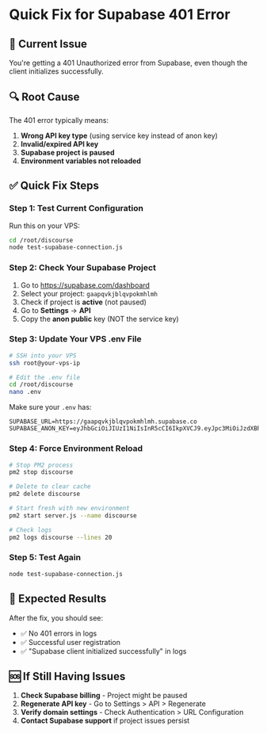 # Quick Fix for Supabase 401 Error

## 🚨 Current Issue
You're getting a 401 Unauthorized error from Supabase, even though the client initializes successfully.

## 🔍 Root Cause
The 401 error typically means:
1. **Wrong API key type** (using service key instead of anon key)
2. **Invalid/expired API key**
3. **Supabase project is paused**
4. **Environment variables not reloaded**

## ✅ Quick Fix Steps

### Step 1: Test Current Configuration
Run this on your VPS:
```bash
cd /root/discourse
node test-supabase-connection.js
```

### Step 2: Check Your Supabase Project
1. Go to https://supabase.com/dashboard
2. Select your project: `gaapqvkjblqvpokmhlmh`
3. Check if project is **active** (not paused)
4. Go to **Settings** → **API**
5. Copy the **anon public** key (NOT the service key)

### Step 3: Update Your VPS .env File
```bash
# SSH into your VPS
ssh root@your-vps-ip

# Edit the .env file
cd /root/discourse
nano .env
```

Make sure your `.env` has:
```env
SUPABASE_URL=https://gaapqvkjblqvpokmhlmh.supabase.co
SUPABASE_ANON_KEY=eyJhbGciOiJIUzI1NiIsInR5cCI6IkpXVCJ9.eyJpc3MiOiJzdXBhYmFzZSIsInJlZiI6ImdhYXBxdmtqYmxxdnBva21obG1oIiwicm9sZSI6ImFub24iLCJpYXQiOjE3NTQzMDg5NzksImV4cCI6MjA2OTg4NDk3OX0.aAtqS5H0JhNHgatPEjJ8iJRFnZumyaRYxlSA9dkkfQE
```

### Step 4: Force Environment Reload
```bash
# Stop PM2 process
pm2 stop discourse

# Delete to clear cache
pm2 delete discourse

# Start fresh with new environment
pm2 start server.js --name discourse

# Check logs
pm2 logs discourse --lines 20
```

### Step 5: Test Again
```bash
node test-supabase-connection.js
```

## 🎯 Expected Results
After the fix, you should see:
- ✅ No 401 errors in logs
- ✅ Successful user registration
- ✅ "Supabase client initialized successfully" in logs

## 🆘 If Still Having Issues
1. **Check Supabase billing** - Project might be paused
2. **Regenerate API key** - Go to Settings > API > Regenerate
3. **Verify domain settings** - Check Authentication > URL Configuration
4. **Contact Supabase support** if project issues persist 